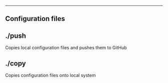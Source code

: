 
------------
Configuration files
------------


./push
-----
Copies local configuration files and pushes them to GitHub

./copy
-----
Copies configuration files onto local system


